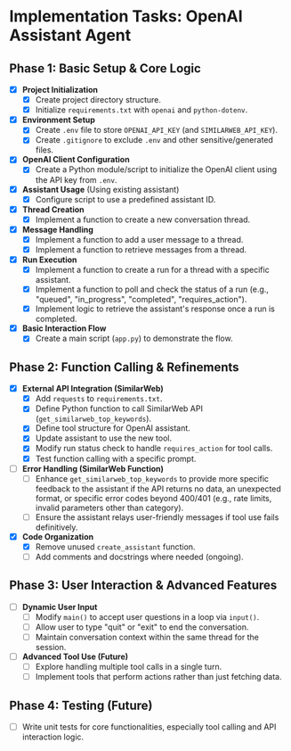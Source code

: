 # Implementation Tasks: OpenAI Assistant Agent

## Phase 1: Basic Setup & Core Logic

-   [x] **Project Initialization**
    -   [x] Create project directory structure.
    -   [x] Initialize `requirements.txt` with `openai` and `python-dotenv`.
-   [x] **Environment Setup**
    -   [x] Create `.env` file to store `OPENAI_API_KEY` (and `SIMILARWEB_API_KEY`).
    -   [x] Create `.gitignore` to exclude `.env` and other sensitive/generated files.
-   [x] **OpenAI Client Configuration**
    -   [x] Create a Python module/script to initialize the OpenAI client using the API key from `.env`.
-   [x] **Assistant Usage** (Using existing assistant)
    -   [x] Configure script to use a predefined assistant ID.
-   [x] **Thread Creation**
    -   [x] Implement a function to create a new conversation thread.
-   [x] **Message Handling**
    -   [x] Implement a function to add a user message to a thread.
    -   [x] Implement a function to retrieve messages from a thread.
-   [x] **Run Execution**
    -   [x] Implement a function to create a run for a thread with a specific assistant.
    -   [x] Implement a function to poll and check the status of a run (e.g., "queued", "in_progress", "completed", "requires_action").
    -   [x] Implement logic to retrieve the assistant's response once a run is completed.
-   [x] **Basic Interaction Flow**
    -   [x] Create a main script (`app.py`) to demonstrate the flow.

## Phase 2: Function Calling & Refinements

-   [x] **External API Integration (SimilarWeb)**
    -   [x] Add `requests` to `requirements.txt`.
    -   [x] Define Python function to call SimilarWeb API (`get_similarweb_top_keywords`).
    -   [x] Define tool structure for OpenAI assistant.
    -   [x] Update assistant to use the new tool.
    -   [x] Modify run status check to handle `requires_action` for tool calls.
    -   [x] Test function calling with a specific prompt.
-   [ ] **Error Handling (SimilarWeb Function)**
    -   [ ] Enhance `get_similarweb_top_keywords` to provide more specific feedback to the assistant if the API returns no data, an unexpected format, or specific error codes beyond 400/401 (e.g., rate limits, invalid parameters other than category).
    -   [ ] Ensure the assistant relays user-friendly messages if tool use fails definitively.
-   [x] **Code Organization**
    -   [x] Remove unused `create_assistant` function.
    -   [ ] Add comments and docstrings where needed (ongoing).

## Phase 3: User Interaction & Advanced Features

-   [ ] **Dynamic User Input**
    -   [ ] Modify `main()` to accept user questions in a loop via `input()`.
    -   [ ] Allow user to type "quit" or "exit" to end the conversation.
    -   [ ] Maintain conversation context within the same thread for the session.
-   [ ] **Advanced Tool Use (Future)**
    -   [ ] Explore handling multiple tool calls in a single turn.
    -   [ ] Implement tools that perform actions rather than just fetching data.

## Phase 4: Testing (Future)

-   [ ] Write unit tests for core functionalities, especially tool calling and API interaction logic. 